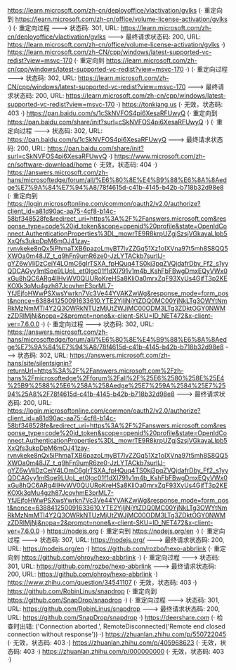 https://learn.microsoft.com/zh-cn/deployoffice/vlactivation/gvlks (· 重定向到 https://learn.microsoft.com/zh-cn/office/volume-license-activation/gvlks ·)
(· 重定向过程 ---> 状态码: 301, URL: https://learn.microsoft.com/zh-cn/deployoffice/vlactivation/gvlks ---> 最终请求状态码: 200, URL: https://learn.microsoft.com/zh-cn/office/volume-license-activation/gvlks ·)
https://learn.microsoft.com/zh-CN/cpp/windows/latest-supported-vc-redist?view=msvc-170 (· 重定向到 https://learn.microsoft.com/zh-cn/cpp/windows/latest-supported-vc-redist?view=msvc-170 ·)
(· 重定向过程 ---> 状态码: 302, URL: https://learn.microsoft.com/zh-CN/cpp/windows/latest-supported-vc-redist?view=msvc-170 ---> 最终请求状态码: 200, URL: https://learn.microsoft.com/zh-cn/cpp/windows/latest-supported-vc-redist?view=msvc-170 ·)
https://tonkiang.us (· 无效，状态码: 403 ·)
https://pan.baidu.com/s/1cSkNVFOS4pi6XesaRFUwyQ (· 重定向到 https://pan.baidu.com/share/init?surl=cSkNVFOS4pi6XesaRFUwyQ ·)
(· 重定向过程 ---> 状态码: 302, URL: https://pan.baidu.com/s/1cSkNVFOS4pi6XesaRFUwyQ ---> 最终请求状态码: 200, URL: https://pan.baidu.com/share/init?surl=cSkNVFOS4pi6XesaRFUwyQ ·)
https://www.microsoft.com/zh-cn/software-download/home (· 无效，状态码: 404 ·)
https://answers.microsoft.com/zh-hans/microsoftedge/forum/all/%E6%80%8E%E4%B9%88%E6%8A%8Aedge%E7%9A%84%E7%94%A8/78f4615d-c41b-4145-b42b-b718b32d98e8 (· 重定向到 https://login.microsoftonline.com/common/oauth2/v2.0/authorize?client_id=a81d90ac-aa75-4cf8-b14c-58bf348528fe&redirect_uri=https%3A%2F%2Fanswers.microsoft.com&response_type=code%20id_token&scope=openid%20profile&state=OpenIdConnect.AuthenticationProperties%3DL_mowrTE9R8krpUZgjSzsjVGkayaLIpb5XxQfs3ukpDpM6mOJ41zay-rvnvkeke8nQx5iPhmaTXB6pazoLmyBT7lvZZGq51Xz1oIXVna97t5mh8S8QQ5XWOa0m48JZ_t_q9hFn9umR6ze0-JzLYTACkb7surllJ-gYZ6wVliDzCeiY4LOmC6gIrTSXA_fpHQuq4TS0kj3pqZVQjdafrDby_Ff2_s1yyQDCAGyy1mISqe9LUpL_et0Igc01f1dXI791v1m4b_KshFbFBwgDmxEQyVWx0xGu8hQC6ARg4llHvWV0QUURoKreHSa8KliOa0mrxZqF93XyUs4GjfT3p2KEKOXk3qMu4gzh87JcovhmE3prML7-YfJEjfoHWwPSXwsYwrkn7Vc3Ve44YVAKZwWg&response_mode=form_post&nonce=638841250091633610.YTE2YjljNjYtZDQ0MC00YjNkLTg3OWYtNmRkMzNmMTI4Y2Q3OWRkNTUzMjUtZWJjMC00ODM3LTg3ZDktOGY0NWMzZDRlMjNj&nopa=2&prompt=none&x-client-SKU=ID_NET472&x-client-ver=7.6.0.0 ·)
(· 重定向过程 ---> 状态码: 302, URL: https://answers.microsoft.com/zh-hans/microsoftedge/forum/all/%E6%80%8E%E4%B9%88%E6%8A%8Aedge%E7%9A%84%E7%94%A8/78f4615d-c41b-4145-b42b-b718b32d98e8 ---> 状态码: 302, URL: https://answers.microsoft.com/zh-hans/site/silentsignin?returnUrl=https%3A%2F%2Fanswers.microsoft.com%2Fzh-hans%2Fmicrosoftedge%2Fforum%2Fall%2F%25E6%2580%258E%25E4%25B9%2588%25E6%258A%258Aedge%25E7%259A%2584%25E7%2594%25A8%2F78f4615d-c41b-4145-b42b-b718b32d98e8 ---> 最终请求状态码: 200, URL: https://login.microsoftonline.com/common/oauth2/v2.0/authorize?client_id=a81d90ac-aa75-4cf8-b14c-58bf348528fe&redirect_uri=https%3A%2F%2Fanswers.microsoft.com&response_type=code%20id_token&scope=openid%20profile&state=OpenIdConnect.AuthenticationProperties%3DL_mowrTE9R8krpUZgjSzsjVGkayaLIpb5XxQfs3ukpDpM6mOJ41zay-rvnvkeke8nQx5iPhmaTXB6pazoLmyBT7lvZZGq51Xz1oIXVna97t5mh8S8QQ5XWOa0m48JZ_t_q9hFn9umR6ze0-JzLYTACkb7surllJ-gYZ6wVliDzCeiY4LOmC6gIrTSXA_fpHQuq4TS0kj3pqZVQjdafrDby_Ff2_s1yyQDCAGyy1mISqe9LUpL_et0Igc01f1dXI791v1m4b_KshFbFBwgDmxEQyVWx0xGu8hQC6ARg4llHvWV0QUURoKreHSa8KliOa0mrxZqF93XyUs4GjfT3p2KEKOXk3qMu4gzh87JcovhmE3prML7-YfJEjfoHWwPSXwsYwrkn7Vc3Ve44YVAKZwWg&response_mode=form_post&nonce=638841250091633610.YTE2YjljNjYtZDQ0MC00YjNkLTg3OWYtNmRkMzNmMTI4Y2Q3OWRkNTUzMjUtZWJjMC00ODM3LTg3ZDktOGY0NWMzZDRlMjNj&nopa=2&prompt=none&x-client-SKU=ID_NET472&x-client-ver=7.6.0.0 ·)
https://nodejs.org (· 重定向到 https://nodejs.org/en ·)
(· 重定向过程 ---> 状态码: 307, URL: https://nodejs.org/ ---> 最终请求状态码: 200, URL: https://nodejs.org/en ·)
https://github.com/rozbo/hexo-abbrlink (· 重定向到 https://github.com/ohroy/hexo-abbrlink ·)
(· 重定向过程 ---> 状态码: 301, URL: https://github.com/rozbo/hexo-abbrlink ---> 最终请求状态码: 200, URL: https://github.com/ohroy/hexo-abbrlink ·)
https://www.zhihu.com/question/34541107 (· 无效，状态码: 403 ·)
https://github.com/RobinLinus/snapdrop (· 重定向到 https://github.com/SnapDrop/snapdrop ·)
(· 重定向过程 ---> 状态码: 301, URL: https://github.com/RobinLinus/snapdrop ---> 最终请求状态码: 200, URL: https://github.com/SnapDrop/snapdrop ·)
https://deershare.com (· 检查时出错: ('Connection aborted.', RemoteDisconnected('Remote end closed connection without response')) ·)
https://zhuanlan.zhihu.com/p/550722045 (· 无效，状态码: 403 ·)
https://zhuanlan.zhihu.com/p/405968623 (· 无效，状态码: 403 ·)
https://zhuanlan.zhihu.com/p/000000000 (· 无效，状态码: 403 ·)
